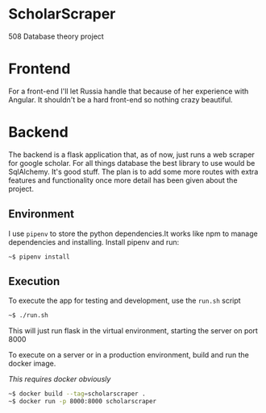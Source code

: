 # ScholarScraper
508 Database theory project


# Frontend

For a front-end I'll let Russia handle that because of her experience with Angular. 
It shouldn't be a hard front-end so nothing crazy beautiful. 

# Backend

The backend is a flask application that, as of now, just runs a web scraper for google scholar.
For all things database the best library to use would be SqlAlchemy. It's good stuff.
The plan is to add some more routes with extra features and functionality once more detail
has been given about the project.


## Environment

I use `pipenv` to store the python dependencies.It works like npm to manage dependencies and installing.
Install pipenv and run:
```
~$ pipenv install
```

## Execution

To execute the app for testing and development, use the `run.sh` script

```sh
~$ ./run.sh
```
This will just run flask in the virtual environment, starting the server on port 8000


To execute on a server or in a production environment, build and run the docker image.

 *This requires docker obviously*

```sh
~$ docker build --tag=scholarscraper . 
~$ docker run -p 8000:8000 scholarscraper
```



